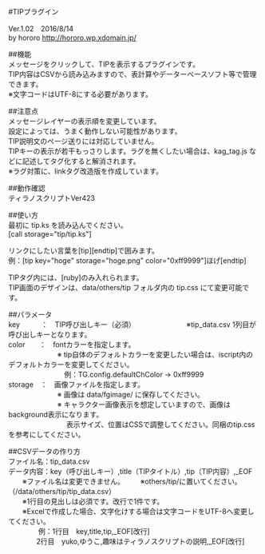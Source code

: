 #TIPプラグイン  
  
Ver.1.02　2016/8/14  
by hororo http://hororo.wp.xdomain.jp/  
  
##機能  
メッセージをクリックして、TIPを表示するプラグインです。  
TIP内容はCSVから読み込みますので、表計算やデーターベースソフト等で管理できます。  
※文字コードはUTF-8にする必要があります。  
  
##注意点  
メッセージレイヤーの表示順を変更しています。  
設定によっては、うまく動作しない可能性があります。  
TIP説明文のページ送りには対応していません。  
TIPキーの表示が若干もっさりします。ラグを無くしたい場合は、kag_tag.js などに記述してタグ化すると解消されます。  
※ラグ対策に、linkタグ改造版を作成しています。  
  
##動作確認  
ティラノスクリプトVer423  
  
##使い方  
最初に tip.ks を読み込んでください。  
[call storage="tip/tip.ks"]  
  
リンクにしたい言葉を[tip][endtip]で囲みます。  
例：[tip key="hoge" storage="hoge.png" color="0xff9999"]ほげ[endtip]  
  
TIPタグ内には、[ruby]のみ入れられます。  
TIP画面のデザインは、data/others/tip フォルダ内の tip.css にて変更可能です。  
  
##パラメータ  
key　　　：　TIP呼び出しキー（必須）
　　　　　　　※tip_data.csv 1列目が呼び出しキーとなります。  
color　　：　fontカラーを指定します。  
　　　　　　　※ tip自体のデフォルトカラーを変更したい場合は、iscript内のデフォルトカラーを変更してください。  
　　　　　　　　例：TG.config.defaultChColor → 0xff9999  
storage　：　画像ファイルを指定します。  
　　　　　　　※ 画像は data/fgimage/ に保存してください。  
　　　　　　　※ キャラクター画像表示を想定していますので、画像はbackground表示になります。  
　　　　　　　　 表示サイズ、位置はCSSで調整してください。同梱のtip.cssを参考にしてください。  
  
##CSVデータの作り方  
ファイル名：tip_data.csv  
データ内容：key（呼び出しキー）,title（TIPタイトル）,tip（TIP内容）,_EOF  
　　※ファイル名は変更できません。
　　※others/tip/に置いてください。（/data/others/tip/tip_data.csv）  
　　※1行目の見出しは必須です。改行で1件です。  
　　※Excelで作成した場合、文字化けする場合は文字コードをUTF-8へ変更してください。  
　　
　　例：1行目　key,title,tip,_EOF[改行]  
　　　　2行目　yuko,ゆうこ,趣味はティラノスクリプトの説明,_EOF[改行]  

